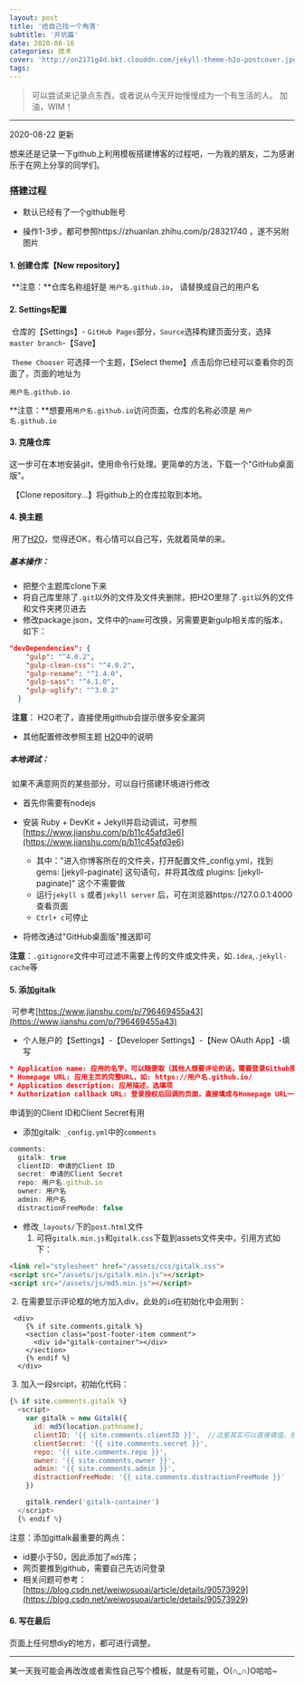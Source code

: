 ```yaml
---
layout: post
title: '给自己找一个角落'
subtitle: '开坑篇'
date: 2020-08-16
categories: 技术
cover: 'http://on2171g4d.bkt.clouddn.com/jekyll-theme-h2o-postcover.jpg'
tags: 
---
```


> 可以尝试来记录点东西，或者说从今天开始慢慢成为一个有生活的人。
>加油，WIM！



----------------------

2020-08-22 更新

想来还是记录一下github上利用模板搭建博客的过程吧，一为我的朋友，二为感谢乐于在网上分享的同学们。



### 搭建过程

- 默认已经有了一个github账号

- 操作1-3步，都可参照https://zhuanlan.zhihu.com/p/28321740 ，遂不另附图片

####  1. 创建仓库【New repository】

​	**注意：**仓库名称组好是 `用户名.github.io`， 请替换成自己的用户名

#### 2. Settings配置

​	仓库的【Settings】- `GitHub Pages`部分，`Source`选择构建页面分支，选择`master branch`-【Save】

​	`Theme Chooser`  可选择一个主题，【Select theme】点击后你已经可以查看你的页面了，页面的地址为

`用户名.github.io`

​	**注意：**想要用`用户名.github.io`访问页面，仓库的名称必须是 `用户名.github.io`

#### 3. 克隆仓库

​	这一步可在本地安装git，使用命令行处理。更简单的方法，下载一个"GitHub桌面版"。

​	【Clone repository...】将github上的仓库拉取到本地。

#### 4. 换主题

​	用了[H2O]( https://github.com/kaeyleo/jekyll-theme-H2O)，觉得还OK，有心情可以自己写，先就着简单的来。

##### 基本操作：

- 把整个主题库clone下来
- 将自己库里除了`.git`以外的文件及文件夹删除，把H2O里除了`.git`以外的文件和文件夹拷贝进去
- 修改package.json，文件中的`name`可改换，另需要更新gulp相关库的版本，如下：

```json
"devDependencies": {
    "gulp": "^4.0.2",
    "gulp-clean-css": "^4.0.2",
    "gulp-rename": "^1.4.0",
    "gulp-sass": "^4.1.0",
    "gulp-uglify": "^3.0.2"
  }
```

​	**注意**： H2O老了，直接使用github会提示很多安全漏洞

- 其他配置修改参照主题 [H2O](https://github.com/kaeyleo/jekyll-theme-H2O )中的说明

##### 本地调试：

​	如果不满意网页的某些部分，可以自行搭建环境进行修改

- 首先你需要有nodejs

- 安装 Ruby + DevKit + Jekyll并启动调试，可参照[https://www.jianshu.com/p/b11c45afd3e6](https://www.jianshu.com/p/b11c45afd3e6)
  - 其中："进入你博客所在的文件夹，打开配置文件_config.yml，找到 gems: [jekyll-paginate] 这句语句，并将其改成 plugins: [jekyll-paginate]" 这个不需要做
  - 运行`jekyll s` 或者`jekyll server` 后，可在浏览器https://127.0.0.1:4000查看页面
  - `Ctrl+ c`可停止

- 将修改通过"GitHub桌面版"推送即可

**注意**：`.gitignore`文件中可过滤不需要上传的文件或文件夹，如`.idea`,`.jekyll-cache`等

#### 5. 添加gitalk

​	可参考[https://www.jianshu.com/p/796469455a43](https://www.jianshu.com/p/796469455a43)

- 个人账户的【Settings】-【Developer Settings】-【New OAuth App】-填写

```json
* Application name: 应用的名字，可以随便取（其他人想要评论的话，需要登录Github授权，授权的时候显示的就是这里的Application name）
* Homepage URL: 应用主页的完整URL，如: https://用户名.github.io/
* Application description: 应用描述，选填项
* Authorization callback URL: 登录授权后回调的页面，直接填成与Homepage URL一样
```

申请到的Client ID和Client Secret有用

- 添加gitalk: `_config.yml`中的`comments`

```js
comments:
  gitalk: true
  clientID: 申请的Client ID
  secret: 申请的Client Secret
  repo: 用户名.github.io
  owner: 用户名
  admin: 用户名
  distractionFreeMode: false
```

- 修改`_layouts/`下的`post.html`文件
  1. 可将`gitalk.min.js`和`gitalk.css`下载到assets文件夹中，引用方式如下：

```html
<link rel="stylesheet" href="/assets/css/gitalk.css">
<script src="/assets/js/gitalk.min.js"></script>
<script src="/assets/js/md5.min.js"></script>
```

​		2. 在需要显示评论框的地方加入div，此处的`id`在初始化中会用到：

```heml
 <div>
    {% if site.comments.gitalk %}
    <section class="post-footer-item comment">
      <div id="gitalk-container"></div>
    </section>
    {% endif %}
  </div>
```

​		3. 加入一段srcipt，初始化代码：

```js
{% if site.comments.gitalk %}
  <script>
    var gitalk = new Gitalk({
      id: md5(location.pathname),
      clientID: '{{ site.comments.clientID }}',  //这里其实可以直接填值，但是考虑到页面安全性，还是通过配置的方式添加
      clientSecret: '{{ site.comments.secret }}',
      repo: '{{ site.comments.repo }}',
      owner: '{{ site.comments.owner }}',
      admin: '{{ site.comments.admin }}',
      distractionFreeMode: '{{ site.comments.distractionFreeMode }}'
    })

    gitalk.render('gitalk-container')
  </script>
  {% endif %}
```



注意：添加gittalk最重要的两点：

- id要小于50，因此添加了`md5`库；
- 网页要推到github，需要自己先访问登录
- 相关问题可参考：[https://blog.csdn.net/weiwosuoai/article/details/90573929](https://blog.csdn.net/weiwosuoai/article/details/90573929)

#### 6. 写在最后

页面上任何想diy的地方，都可进行调整。



----

某一天我可能会再改改或者索性自己写个模板，就是有可能，O(∩_∩)O哈哈~